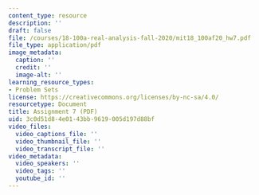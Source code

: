 ```yaml
---
content_type: resource
description: ''
draft: false
file: /courses/18-100a-real-analysis-fall-2020/mit18_100af20_hw7.pdf
file_type: application/pdf
image_metadata:
  caption: ''
  credit: ''
  image-alt: ''
learning_resource_types:
- Problem Sets
license: https://creativecommons.org/licenses/by-nc-sa/4.0/
resourcetype: Document
title: Assignment 7 (PDF)
uid: 3c0d51d8-4e01-43bb-9619-005d197d88bf
video_files:
  video_captions_file: ''
  video_thumbnail_file: ''
  video_transcript_file: ''
video_metadata:
  video_speakers: ''
  video_tags: ''
  youtube_id: ''
---
```

